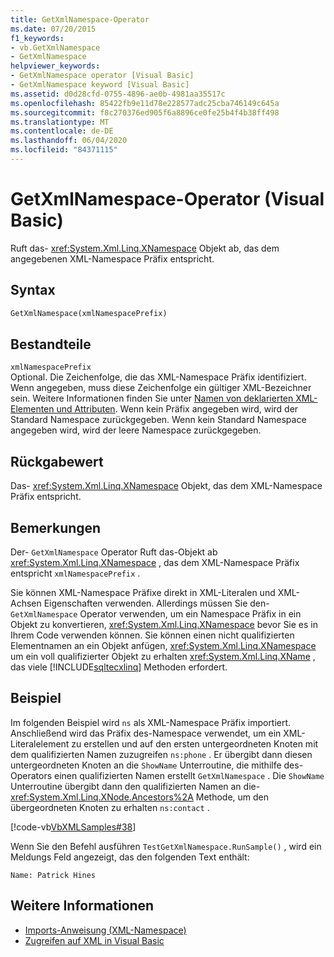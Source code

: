 ```yaml
---
title: GetXmlNamespace-Operator
ms.date: 07/20/2015
f1_keywords:
- vb.GetXmlNamespace
- GetXmlNamespace
helpviewer_keywords:
- GetXmlNamespace operator [Visual Basic]
- GetXmlNamespace keyword [Visual Basic]
ms.assetid: d0d28cfd-0755-4896-ae0b-4981aa35517c
ms.openlocfilehash: 85422fb9e11d78e228577adc25cba746149c645a
ms.sourcegitcommit: f8c270376ed905f6a8896ce0fe25b4f4b38ff498
ms.translationtype: MT
ms.contentlocale: de-DE
ms.lasthandoff: 06/04/2020
ms.locfileid: "84371115"
---
```

# <a name="getxmlnamespace-operator-visual-basic"></a>GetXmlNamespace-Operator (Visual Basic)
Ruft das- <xref:System.Xml.Linq.XNamespace> Objekt ab, das dem angegebenen XML-Namespace Präfix entspricht.  
  
## <a name="syntax"></a>Syntax  
  
```vb  
GetXmlNamespace(xmlNamespacePrefix)  
```  
  
## <a name="parts"></a>Bestandteile  
 `xmlNamespacePrefix`  
 Optional. Die Zeichenfolge, die das XML-Namespace Präfix identifiziert. Wenn angegeben, muss diese Zeichenfolge ein gültiger XML-Bezeichner sein. Weitere Informationen finden Sie unter [Namen von deklarierten XML-Elementen und Attributen](../../programming-guide/language-features/xml/names-of-declared-xml-elements-and-attributes.md). Wenn kein Präfix angegeben wird, wird der Standard Namespace zurückgegeben. Wenn kein Standard Namespace angegeben wird, wird der leere Namespace zurückgegeben.  
  
## <a name="return-value"></a>Rückgabewert  
 Das- <xref:System.Xml.Linq.XNamespace> Objekt, das dem XML-Namespace Präfix entspricht.  
  
## <a name="remarks"></a>Bemerkungen  
 Der- `GetXmlNamespace` Operator Ruft das-Objekt ab <xref:System.Xml.Linq.XNamespace> , das dem XML-Namespace Präfix entspricht `xmlNamespacePrefix` .  
  
 Sie können XML-Namespace Präfixe direkt in XML-Literalen und XML-Achsen Eigenschaften verwenden. Allerdings müssen Sie den- `GetXmlNamespace` Operator verwenden, um ein Namespace Präfix in ein Objekt zu konvertieren, <xref:System.Xml.Linq.XNamespace> bevor Sie es in Ihrem Code verwenden können. Sie können einen nicht qualifizierten Elementnamen an ein Objekt anfügen, <xref:System.Xml.Linq.XNamespace> um ein voll qualifizierter Objekt zu erhalten <xref:System.Xml.Linq.XName> , das viele [!INCLUDE[sqltecxlinq](~/includes/sqltecxlinq-md.md)] Methoden erfordert.  
  
## <a name="example"></a>Beispiel  
 Im folgenden Beispiel wird `ns` als XML-Namespace Präfix importiert. Anschließend wird das Präfix des-Namespace verwendet, um ein XML-Literalelement zu erstellen und auf den ersten untergeordneten Knoten mit dem qualifizierten Namen zuzugreifen `ns:phone` . Er übergibt dann diesen untergeordneten Knoten an die `ShowName` Unterroutine, die mithilfe des-Operators einen qualifizierten Namen erstellt `GetXmlNamespace` . Die `ShowName` Unterroutine übergibt dann den qualifizierten Namen an die- <xref:System.Xml.Linq.XNode.Ancestors%2A> Methode, um den übergeordneten Knoten zu erhalten `ns:contact` .  
  
 [!code-vb[VbXMLSamples#38](~/samples/snippets/visualbasic/VS_Snippets_VBCSharp/VbXMLSamples/VB/GetXmlNamespace.vb#38)]  
  
 Wenn Sie den Befehl ausführen `TestGetXmlNamespace.RunSample()` , wird ein Meldungs Feld angezeigt, das den folgenden Text enthält:  
  
 `Name: Patrick Hines`  
  
## <a name="see-also"></a>Weitere Informationen

- [Imports-Anweisung (XML-Namespace)](../statements/imports-statement-xml-namespace.md)
- [Zugreifen auf XML in Visual Basic](../../programming-guide/language-features/xml/accessing-xml.md)
